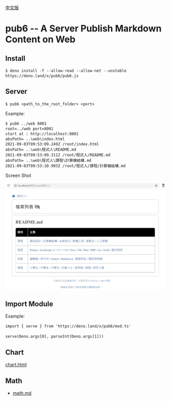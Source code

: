 [中文版](./tw/README.md)

# pub6 -- A Server Publish Markdown Content on Web

## Install

```
$ deno install -f --allow-read --allow-net --unstable https://deno.land/x/pub6/pub6.js
```

## Server

```
$ pub6 <path_to_the_root_folder> <port>
```

Example:

```
$ pub6 ../web 8001
root=../web port=8001
start at : http://localhost:8001
absPath= ..\web\index.html
2021-09-03T09:53:09.249Z /root/index.html
absPath= ..\web\程式人\README.md
2021-09-03T09:53:09.311Z /root/程式人/README.md
absPath= ..\web\程式人\課程\計算機結構.md
2021-09-03T09:53:10.993Z /root/程式人/課程/計算機結構.md
```

Screen Shot

![](./img/ScreenShot1.png)

## Import Module

Example:

```
import { serve } from 'https://deno.land/x/pub6/mod.ts'

serve(Deno.args[0], parseInt(Deno.args[1]))
```

## Chart

[chart.html](./chart.html)

## Math

* [math.md](./math.md)
